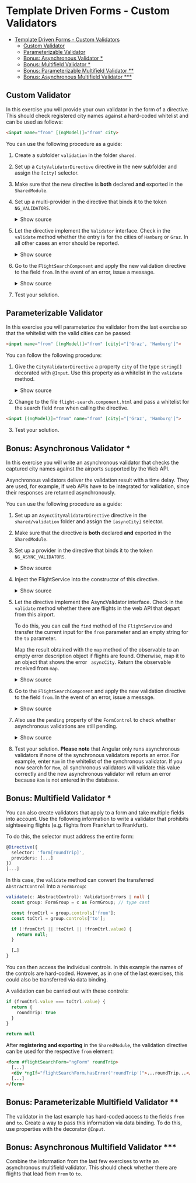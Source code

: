 # Template Driven Forms - Custom Validators

* [Template Driven Forms - Custom Validators](#template-driven-forms---custom-validators)
  * [Custom Validator](#custom-validator)
  * [Parameterizable Validator](#parameterizable-validator)
  * [Bonus: Asynchronous Validator *](#bonus-asynchronous-validator-)
  * [Bonus: Multifield Validator *](#bonus-multifield-validator-)
  * [Bonus: Parameterizable Multifield Validator **](#bonus-parametrizable-multifield-validator-)
  * [Bonus: Asynchronous Multifield Validator ***](#bonus-asynchronous-multifield-validator-)

## Custom Validator

In this exercise you will provide your own validator in the form of a directive. This should check registered city names against a hard-coded whitelist and can be used as follows:

```html
<input name="from" [(ngModel)]="from" city>
```

You can use the following procedure as a guide:

1. Create a subfolder ``validation`` in the folder ``shared``.

2. Set up a ``CityValidatorDirective`` directive in the new subfolder and assign the ``[city]`` selector.

3. Make sure that the new directive is **both** declared **and** exported in the ``SharedModule``.

4. Set up a multi-provider in the directive that binds it to the token ``NG_VALIDATORS``.

    <details>
    <summary>Show source</summary>
    <p>

    ```typescript
    @Directive({
      // eslint-disable-next-line @angular-eslint/directive-selector
      selector: 'input[city]',
      providers: [{
        provide: NG_VALIDATORS,
        useExisting: CityValidatorDirective,
        multi: true
      }]
    })
    export class CityValidatorDirective {
      [...]
    }    
    ```

    </p>
    </details>

5. Let the directive implement the ``Validator`` interface. Check in the ``validate`` method whether the entry is for the cities of ``Hamburg`` or ``Graz``. In all other cases an error should be reported.

    <details>
    <summary>Show source</summary>
    <p>

    ```typescript
    @Directive({
      [...]
    })
    export class CityValidatorDirective implements Validator {
      validCities = ['Graz', 'Wien', 'Hamburg', 'Berlin'];

      validate(c: AbstractControl): ValidationErrors | null {
        if (c.value && !this.validCities.includes(c.value)) {
          return {
            city: {
              actualValue: c.value,
              validCities: this.validCities
            }
          }
        }

        return null; // no error
      }
    }
    ```

    </p>
    </details>

6. Go to the ``FlightSearchComponent`` and apply the new validation directive to the field ``from``. In the event of an error, issue a message.

    <details>
    <summary>Show source</summary>
    <p>

    ```html
    <input name="from"
           [(ngModel)]="from"
           required		
           minlength="3"		
           maxlength="15"		
           pattern="[a-zA-ZäöüÄÖÜß ]*"
           city>
    [...]
   
    <!-- better add this to your Validation Errors component -->
    <div *ngIf="flightSearchForm.controls['from']?.hasError('city')" class="text-danger">
      ... city ...
    </div>
    [...]
    ```

    </p>
    </details>

7. Test your solution.

## Parameterizable Validator

In this exercise you will parameterize the validator from the last exercise so that the whitelist with the valid cities can be passed:

```html
<input name="from" [(ngModel)]="from" [city]="['Graz', 'Hamburg']">
```

You can follow the following procedure:

1. Give the ``CityValidatorDirective`` a property ``city`` of the type ``string[]`` decorated with ``@Input``. Use this property as a whitelist in the ``validate`` method.

    <details>
    <summary>Show source</summary>
    <p>

    ```typescript
    @Directive({
      [...]
    })
    export class CityValidatorDirective implements Validator {
      @Input({ required: true }) city: string[] = [];

      validate(c: AbstractControl): ValidationErrors | null {
        if (c.value && !this.city.includes(c.value)) {
          return {
            city: {
              actualCity: c.value,
              validCities: this.city.join(', ')
            }
          }
        }

        return null;
      }
    }    
    ```

    </p>
    </details>

2. Change to the file ``flight-search.component.html`` and pass a whitelist for the search field ``from`` when calling the directive.

```html
<input [(ngModel)]="from" name="from" [city]="['Graz', 'Hamburg']">
```

3. Test your solution.

## Bonus: Asynchronous Validator *

In this exercise you will write an asynchronous validator that checks the captured city names against the airports supported by the Web API.

Asynchronous validators deliver the validation result with a time delay. They are used, for example, if web APIs have to be integrated for validation, since their responses are returned asynchronously.

You can use the following procedure as a guide:

1. Set up an ``AsyncCityValidatorDirective`` directive in the ``shared/validation`` folder and assign the ``[asyncCity]`` selector.

2. Make sure that the directive is **both** declared **and** exported in the ``SharedModule``.

3. Set up a provider in the directive that binds it to the token ``NG_ASYNC_VALIDATORS``.

    <details>
    <summary>Show source</summary>
    <p>

    ```typescript
    @Directive({
      // eslint-disable-next-line @angular-eslint/directive-selector
      selector: 'input[asyncCity]',
      providers: [{
        provide: NG_ASYNC_VALIDATORS,
        useExisting: AsyncCityValidatorDirective,
        multi: true
      }]
    })
    export class AsyncCityValidatorDirective {
      [...]
    }    
    ```

    </p>
    </details>

4. Inject the FlightService into the constructor of this directive.

    <details>
    <summary>Show source</summary>
    <p>

    ```typescript
    @Directive({
      [...]
    })
    export class AsyncCityValidatorDirective {
      constructor(private flightService: FlightService) {}
      [...]
    }    
    ```

    </p>
    </details>

5. Let the directive implement the AsyncValidator interface. Check in the ``validate`` method whether there are flights in the web API that depart from this airport.

   To do this, you can call the ``find`` method of the ``FlightService`` and transfer the current input for the ``from`` parameter and an empty string for the ``to`` parameter.

   Map the result obtained with the ``map`` method of the observable to an empty error description object if flights are found. Otherwise, map it to an object that shows the error `` asyncCity``. Return the observable received from ``map``.

    <details>
    <summary>Show source</summary>
    <p>

    ```typescript
    import { map, delay } from 'rxjs/operators';
    [...]

    @Directive({
    ...
    })
    export class AsyncCityValidatorDirective implements AsyncValidator {
      constructor(private flightService: FlightService) {}

      validate(c: AbstractControl): Observable<ValidationErrors | null> {
        return this.flightService.find(c.value, '').pipe(
          map(flights => (flights.length) > 0 ? null : { asyncCity: true }),
          delay(2000) // <-- delay; can be removed later...
        );
      }
    }
    ```

    </p>
    </details>

6. Go to the ``FlightSearchComponent`` and apply the new validation directive to the field ``from``. In the event of an error, issue a message.

    <details>
    <summary>Show source</summary>
    <p>

    ```html
    <input name="from" 
           [(ngModel)]="from"
           required		
           minlength="3"		
           maxlength="15"		
           pattern="[a-zA-ZäöüÄÖÜß ]*"
           asyncCity>
    [...]
    <!-- better add this to your Validation Errors component -->
    <div *ngIf="flightSearchForm.controls['from']?.hasError('asyncCity')" class="text-danger">
      ... asyncCity ...
    </div>
    [...]
    ```

    </p>
    </details>

7. Also use the ``pending`` property of the ``FormControl`` to check whether asynchronous validations are still pending.

    <details>
    <summary>Show source</summary>
    <p>

    ```html
    <div *ngIf="flightSearchForm.controls['from']?.pending">
      ... Executing Async Validator ...
    </div>
    [...]
    ```

    </p>
    </details>

8. Test your solution. **Please note** that Angular only runs asynchronous validators if none of the synchronous validators reports an error. For example, enter ``Rom`` in the whitelist of the synchronous validator. If you now search for ``Rom``, all synchronous validators will validate this value correctly and the new asynchronous validator will return an error because ``Rom`` is not entered in the database.

## Bonus: Multifield Validator *

You can also create validators that apply to a form and take multiple fields into account. Use the following information to write a validator that prohibits sightseeing flights (e.g. flights from Frankfurt to Frankfurt).

To do this, the selector must address the entire form:

```typescript
@Directive({
  selector: 'form[roundTrip]',
  providers: [...]
})
[...]
```

In this case, the ``validate`` method can convert the transferred ``AbstractControl`` into a ``FormGroup``:

```typescript
validate(c: AbstractControl): ValidationErrors | null {
  const group: FormGroup = c as FormGroup; // type cast

  const fromCtrl = group.controls['from'];
  const toCtrl = group.controls['to'];

  if (!fromCtrl || !toCtrl || !fromCtrl.value) {
    return null;
  }

  […]
}
```

You can then access the individual controls. In this example the names of the controls are hard-coded. However, as in one of the last exercises, this could also be transferred via data binding.

A validation can be carried out with these controls:

```typescript
if (fromCtrl.value === toCtrl.value) {
  return {
    roundTrip: true
  }
}

return null
```

After **registering and exporting** in the ``SharedModule``, the validation directive can be used for the respective ``from`` element:

```html
<form #flightSearchForm="ngForm" roundTrip>
  [...]
  <div *ngIf="flightSearchForm.hasError('roundTrip')">...roundTrip...</div>
  [...]
</form>
```

## Bonus: Parameterizable Multifield Validator **

The validator in the last example has hard-coded access to the fields ``from`` and ``to``. Create a way to pass this information via data binding. To do this, use properties with the decorator ``@Input``.

## Bonus: Asynchronous Multifield Validator ***

Combine the information from the last few exercises to write an asynchronous multifield validator. This should check whether there are flights that lead from ``from`` to ``to``.

<!--
  * [Bonus: Formatted date in text field ***](#bonus-formatted-date-in-text-field-)

## Bonus: Formatted date in text field ***

Write a directive with the help of which the date of birth of a passenger can be displayed and edited as a formatted date in a text field. You can find information on this in Manfred's blog at https://www.angulararchitects.io/aktuelles/parser-und-formatter-in-angular-2/.
-->
<!--
  * [Bonus: Component for editing a date ***](#bonus-component-for-editing-a-date-)

## Bonus: Component for editing a date ***

Write a component for editing a passenger's date of birth. You must implement the ControlValueAccessor interface so that this component interacts with Angular's forms handling. You can find information on this in Manfred's blog at https://www.angulararchitects.io/aktuelles/eigene-formular-steuerelemente-fuer-angular-2-schreiben/.
-->
